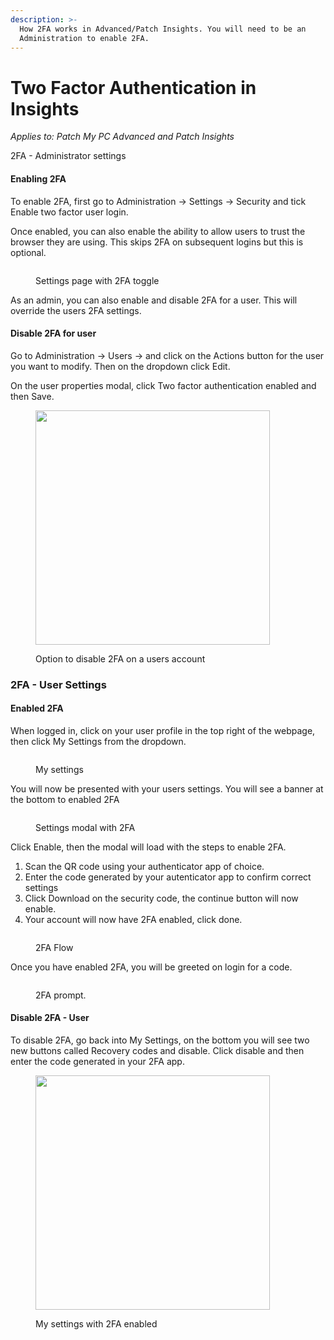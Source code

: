```yaml
---
description: >-
  How 2FA works in Advanced/Patch Insights. You will need to be an
  Administration to enable 2FA.
---
```


# Two Factor Authentication in Insights

_Applies to: Patch My PC Advanced and Patch Insights_

2FA - Administrator settings

#### Enabling 2FA

To enable 2FA, first go to Administration -> Settings -> Security and tick Enable two factor user login.&#x20;

Once enabled, you can also enable the ability to allow users to trust the browser they are using. This skips 2FA on subsequent logins but this is optional.&#x20;

<figure><img src="../_images/gitbook/image%20%28320%29.png" alt=""><figcaption><p>Settings page with 2FA toggle</p></figcaption></figure>

As an admin, you can also enable and disable 2FA for a user. This will override the users 2FA settings.

#### Disable 2FA for user

Go to Administration -> Users -> and click on the Actions button for the user you want to modify. Then on the dropdown click Edit.&#x20;

On the user properties modal, click Two factor authentication enabled and then Save.

<figure><img src="../_images/gitbook/image%20%28328%29.png" alt="" width="375"><figcaption><p>Option to disable 2FA on a users account</p></figcaption></figure>

### 2FA - User Settings

#### Enabled 2FA

When logged in, click on your user profile in the top right of the webpage, then click My Settings from the dropdown.

<figure><img src="../_images/gitbook/image%20%28321%29.png" alt=""><figcaption><p>My settings</p></figcaption></figure>

You will now be presented with your users settings. You will see a banner at the bottom to enabled 2FA

<figure><img src="../_images/gitbook/image%20%28322%29.png" alt=""><figcaption><p>Settings modal with 2FA</p></figcaption></figure>

Click Enable, then the modal will load with the steps to enable 2FA.&#x20;

1. Scan the QR code using your authenticator app of choice.&#x20;
2. Enter the code generated by your autenticator app to confirm correct settings
3. Click Download on the security code, the continue button will now enable.&#x20;
4. Your account will now have 2FA enabled, click done.

<figure><img src="../_images/gitbook/image%20%28332%29.png" alt=""><figcaption><p>2FA Flow</p></figcaption></figure>

Once you have enabled 2FA, you will be greeted on login for a code.&#x20;

<figure><img src="../_images/gitbook/image%20%28325%29.png" alt=""><figcaption><p>2FA prompt.</p></figcaption></figure>



#### Disable 2FA - User

To disable 2FA, go back into My Settings, on the bottom you will see two new buttons called Recovery codes and disable. Click disable and then enter the code generated in your 2FA app.&#x20;

<figure><img src="../_images/gitbook/image%20%28329%29.png" alt="" width="375"><figcaption><p>My settings with 2FA enabled</p></figcaption></figure>
